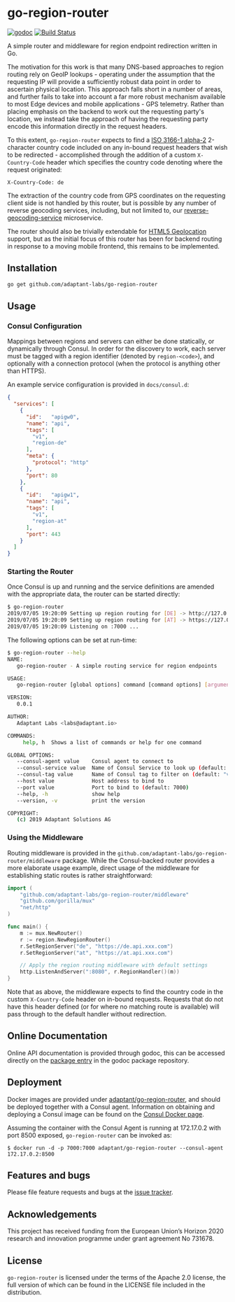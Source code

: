 # go-region-router

[![godoc](https://godoc.org/github.com/adaptant-labs/go-region-router?status.svg)](http://godoc.org/github.com/adaptant-labs/go-region-router)
[![Build Status](https://travis-ci.com/adaptant-labs/go-region-router.svg?branch=master)](https://travis-ci.com/adaptant-labs/go-region-router#)

A simple router and middleware for region endpoint redirection written in Go.

The motivation for this work is that many DNS-based approaches to region routing rely on GeoIP lookups - operating under
the assumption that the requesting IP will provide a sufficiently robust data point in order to ascertain physical
location. This approach falls short in a number of areas, and further fails to take into account a far more robust
mechanism available to most Edge devices and mobile applications - GPS telemetry. Rather than placing emphasis on the
backend to work out the requesting party's location, we instead take the approach of having the requesting party encode
this information directly in the request headers.

To this extent, `go-region-router` expects to find a [ISO 3166-1 alpha-2] 2-character country code
included on any in-bound request headers that wish to be redirected - accomplished through the addition of a
custom `X-Country-Code` header which specifies the country code denoting where the request originated:

```http request
X-Country-Code: de
```

The extraction of the country code from GPS coordinates on the requesting client side is not handled by this router, but
is possible by any number of reverse geocoding services, including, but not limited to, our [reverse-geocoding-service]
microservice.

The router should also be trivially extendable for [HTML5 Geolocation] support, but as the initial focus of this router
has been for backend routing in response to a moving mobile frontend, this remains to be implemented.

[ISO 3166-1 alpha-2]: https://en.wikipedia.org/wiki/ISO_3166-1_alpha-2
[reverse-geocoding-service]: https://github.com/adaptant-labs/reverse-geocoding-service
[HTML5 Geolocation]: https://github.com/w3c/geolocation-api

## Installation

```sh
go get github.com/adaptant-labs/go-region-router
```

## Usage

### Consul Configuration

Mappings between regions and servers can either be done statically, or dynamically through Consul. In order for the
discovery to work, each server must be tagged with a region identifier (denoted by `region-<code>`), and optionally with
a connection protocol (when the protocol is anything other than HTTPS).

An example service configuration is provided in `docs/consul.d`:

```json
{
  "services": [
    {
      "id":   "apigw0",
      "name": "api",
      "tags": [
        "v1",
        "region-de"
      ],
      "meta": {
        "protocol": "http"
      },
      "port": 80
    },
    {
      "id":   "apigw1",
      "name": "api",
      "tags": [
        "v1",
        "region-at"
      ],
      "port": 443
    }
  ]
}
```

### Starting the Router

Once Consul is up and running and the service definitions are amended with the appropriate data, the router can be
started directly:

```sh
$ go-region-router
2019/07/05 19:20:09 Setting up region routing for [DE] -> http://127.0.0.1:80
2019/07/05 19:20:09 Setting up region routing for [AT] -> https://127.0.0.1:443
2019/07/05 19:20:09 Listening on :7000 ...
```

The following options can be set at run-time:

```sh
$ go-region-router --help
NAME:
   go-region-router - A simple routing service for region endpoints

USAGE:
   go-region-router [global options] command [command options] [arguments...]

VERSION:
   0.0.1

AUTHOR:
   Adaptant Labs <labs@adaptant.io>

COMMANDS:
     help, h  Shows a list of commands or help for one command

GLOBAL OPTIONS:
   --consul-agent value    Consul agent to connect to
   --consul-service value  Name of Consul Service to look up (default: "api")
   --consul-tag value      Name of Consul tag to filter on (default: "v1")
   --host value            Host address to bind to
   --port value            Port to bind to (default: 7000)
   --help, -h              show help
   --version, -v           print the version

COPYRIGHT:
   (c) 2019 Adaptant Solutions AG

```

### Using the Middleware

Routing middleware is provided in the `github.com/adaptant-labs/go-region-router/middleware` package. While the
Consul-backed router provides a more elaborate usage example, direct usage of the middleware for establishing static
routes is rather straightforward:

```go
import (
	"github.com/adaptant-labs/go-region-router/middleware"
	"github.com/gorilla/mux"
	"net/http"
)

func main() {
	m := mux.NewRouter()
	r := region.NewRegionRouter()
	r.SetRegionServer("de", "https://de.api.xxx.com")
	r.SetRegionServer("at", "https://at.api.xxx.com")

	// Apply the region routing middleware with default settings 
	http.ListenAndServer(":8080", r.RegionHandler()(m))
}
```
Note that as above, the middleware expects to find the country code in the custom `X-Country-Code` header on in-bound
requests. Requests that do not have this header defined (or for where no matching route is available) will pass through
to the default handler without redirection.

## Online Documentation

Online API documentation is provided through godoc, this can be accessed
directly on the [package entry](https://godoc.org/github.com/adaptant-labs/go-region-router)
in the godoc package repository.

## Deployment

Docker images are provided under [adaptant/go-region-router][docker], and should be deployed together with a Consul
agent. Information on obtaining and deploying a Consul image can be found on the [Consul Docker page][consul-docker].

Assuming the container with the Consul Agent is running at 172.17.0.2 with port 8500 exposed, `go-region-router` can be
invoked as:

```
$ docker run -d -p 7000:7000 adaptant/go-region-router --consul-agent 172.17.0.2:8500
```

[docker]: https://hub.docker.com/r/adaptant/go-region-router
[consul-docker]: https://hub.docker.com/_/consul

## Features and bugs

Please file feature requests and bugs at the [issue tracker][tracker].

[tracker]: https://github.com/adaptant-labs/go-region-router/issues

## Acknowledgements

This project has received funding from the European Union’s Horizon 2020 research and innovation programme under grant
agreement No 731678.

## License

`go-region-router` is licensed under the terms of the Apache 2.0 license, the full version of which can
be found in the LICENSE file included in the distribution.